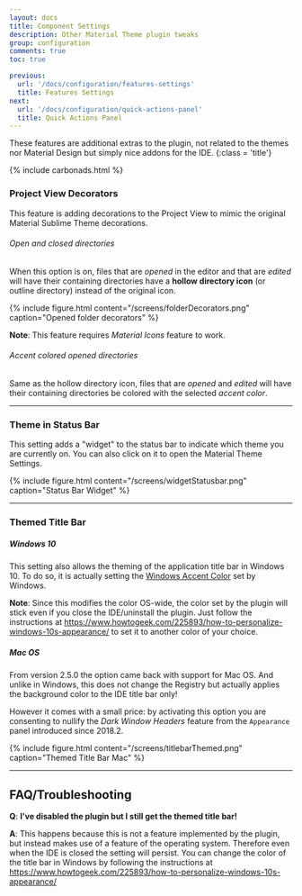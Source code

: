 ```yaml
---
layout: docs
title: Component Settings
description: Other Material Theme plugin tweaks
group: configuration
comments: true
toc: true

previous:
  url: '/docs/configuration/features-settings'
  title: Features Settings
next:
  url: '/docs/configuration/quick-actions-panel'
  title: Quick Actions Panel
---
```


These features are additional extras to the plugin, not related to the themes nor Material Design but simply nice addons for the IDE.
{:class = 'title'}

{% include carbonads.html %}

### Project View Decorators

This feature is adding decorations to the Project View to mimic the original Material Sublime Theme decorations.

###### Open and closed directories

When this option is on, files that are _opened_ in the editor and that are _edited_ will have their containing directories have a __hollow directory icon__ (or outline directory) instead of the original icon.

{% include figure.html content="/screens/folderDecorators.png" caption="Opened folder decorators" %}

**Note**: This feature requires *Material Icons* feature to work.

###### Accent colored opened directories

Same as the hollow directory icon, files that are _opened_ and _edited_ will have their containing directories be colored with the selected _accent color_.

----
### Theme in Status Bar

This setting adds a "widget" to the status bar to indicate which theme you are currently on. You can also click on it to open the Material Theme Settings.

{% include figure.html content="/screens/widgetStatusbar.png" caption="Status Bar Widget" %}

----
### Themed Title Bar

##### Windows 10

This setting also allows the theming of the application title bar in Windows 10. To do so, it is actually setting the [Windows Accent Color](https://www.howtogeek.com/225893/how-to-personalize-windows-10s-appearance/) set by Windows.

**Note**: Since this modifies the color OS-wide, the color set by the plugin will stick even if you close the IDE/uninstall the plugin. Just follow the instructions at https://www.howtogeek.com/225893/how-to-personalize-windows-10s-appearance/ to set it to another color of your choice.

##### Mac OS

From version 2.5.0 the option came back with support for Mac OS. And unlike in Windows, this does not change the Registry but actually applies the background color to the IDE title bar only!

However it comes with a small price: by activating this option you are consenting to nullify the _Dark Window Headers_ feature from the `Appearance` panel introduced since 2018.2.

{% include figure.html content="/screens/titlebarThemed.png" caption="Themed Title Bar Mac" %}

-----
## FAQ/Troubleshooting

**Q**: **I've disabled the plugin but I still get the themed title bar!**

**A**: This happens because this is not a feature implemented by the plugin, but instead makes use of a feature of the operating system. Therefore even when the IDE is closed the setting will persist. You can change the color of the title bar in Windows by following the instructions at https://www.howtogeek.com/225893/how-to-personalize-windows-10s-appearance/

